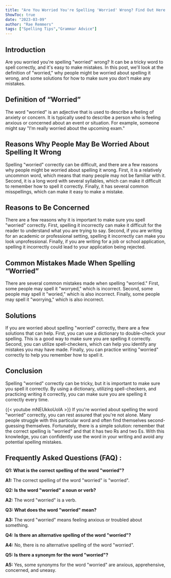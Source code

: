 ```yaml
---
title: "Are You Worried You're Spelling 'Worried' Wrong? Find Out Here!"
ShowToc: true 
date: "2023-03-09"
author: "Rae Remmers" 
tags: ["Spelling Tips","Grammar Advice"]
---
```

## Introduction
Are you worried you're spelling "worried" wrong? It can be a tricky word to spell correctly, and it's easy to make mistakes. In this post, we'll look at the definition of "worried," why people might be worried about spelling it wrong, and some solutions for how to make sure you don't make any mistakes.

## Definition of “Worried”
The word "worried" is an adjective that is used to describe a feeling of anxiety or concern. It is typically used to describe a person who is feeling anxious or concerned about an event or situation. For example, someone might say "I'm really worried about the upcoming exam."

## Reasons Why People May Be Worried About Spelling It Wrong
Spelling "worried" correctly can be difficult, and there are a few reasons why people might be worried about spelling it wrong. First, it is a relatively uncommon word, which means that many people may not be familiar with it. Second, it is a long word with several syllables, which can make it difficult to remember how to spell it correctly. Finally, it has several common misspellings, which can make it easy to make a mistake.

## Reasons to Be Concerned
There are a few reasons why it is important to make sure you spell "worried" correctly. First, spelling it incorrectly can make it difficult for the reader to understand what you are trying to say. Second, if you are writing for an academic or professional setting, spelling it incorrectly can make you look unprofessional. Finally, if you are writing for a job or school application, spelling it incorrectly could lead to your application being rejected.

## Common Mistakes Made When Spelling “Worried”
There are several common mistakes made when spelling "worried." First, some people may spell it "worryed," which is incorrect. Second, some people may spell it "woried," which is also incorrect. Finally, some people may spell it "worrying," which is also incorrect.

## Solutions
If you are worried about spelling "worried" correctly, there are a few solutions that can help. First, you can use a dictionary to double-check your spelling. This is a good way to make sure you are spelling it correctly. Second, you can utilize spell-checkers, which can help you identify any mistakes you may have made. Finally, you can practice writing "worried" correctly to help you remember how to spell it.

## Conclusion
Spelling "worried" correctly can be tricky, but it is important to make sure you spell it correctly. By using a dictionary, utilizing spell-checkers, and practicing writing it correctly, you can make sure you are spelling it correctly every time.

{{< youtube mNEUkkoUoIA >}} 
If you're worried about spelling the word "worried" correctly, you can rest assured that you're not alone. Many people struggle with this particular word and often find themselves second-guessing themselves. Fortunately, there is a simple solution: remember that the correct spelling is "worried" and that it has two Rs and two Es. With this knowledge, you can confidently use the word in your writing and avoid any potential spelling mistakes.

## Frequently Asked Questions (FAQ) :
**Q1: What is the correct spelling of the word "worried"?**

**A1:** The correct spelling of the word "worried" is "worried".

**Q2: Is the word "worried" a noun or verb?**

**A2:** The word "worried" is a verb.

**Q3: What does the word "worried" mean?**

**A3:** The word "worried" means feeling anxious or troubled about something.

**Q4: Is there an alternative spelling of the word "worried"?**

**A4:** No, there is no alternative spelling of the word "worried".

**Q5: Is there a synonym for the word "worried"?**

**A5:** Yes, some synonyms for the word "worried" are anxious, apprehensive, concerned, and uneasy.





